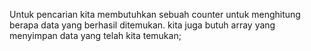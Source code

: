 Untuk pencarian kita membutuhkan sebuah counter untuk menghitung berapa data yang berhasil ditemukan.
kita juga butuh array yang menyimpan data yang telah kita temukan;
